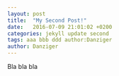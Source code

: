 ```yaml
---
layout: post
title:  "My Second Post!"
date:   2016-07-09 21:01:02 +0200
categories: jekyll update second
tags: aaa bbb ddd author:Danziger
author: Danziger
---
```

Bla bla bla